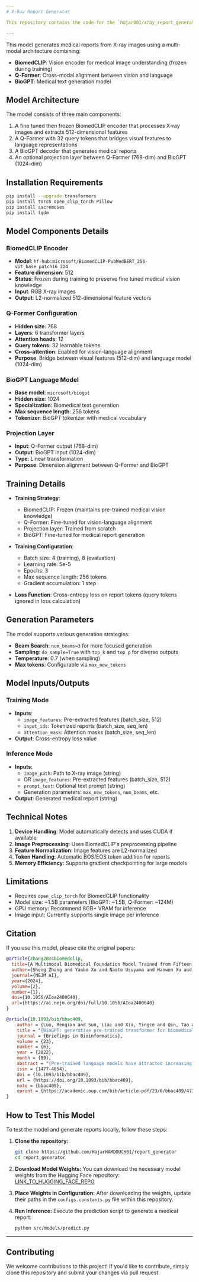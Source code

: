 ```yaml
---
# X-Ray Report Generator

This repository contains the code for the `hajar001/xray_report_generator` model, which is designed to generate medical reports from X-ray images.

---
```


This model generates medical reports from X-ray images using a multi-modal architecture combining:

- **BiomedCLIP**: Vision encoder for medical image understanding (frozen during training)
- **Q-Former**: Cross-modal alignment between vision and language
- **BioGPT**: Medical text generation model

## Model Architecture

The model consists of three main components:
1. A fine tuned then frozen BiomedCLIP encoder that processes X-ray images and extracts 512-dimensional features
2. A Q-Former with 32 query tokens that bridges visual features to language representations  
3. A BioGPT decoder that generates medical reports
4. An optional projection layer between Q-Former (768-dim) and BioGPT (1024-dim)

## Installation Requirements

```bash
pip install --upgrade transformers
pip install torch open_clip_torch Pillow
pip install sacremoses
pip install tqdm
```
## Model Components Details

### BiomedCLIP Encoder
- **Model**: `hf-hub:microsoft/BiomedCLIP-PubMedBERT_256-vit_base_patch16_224`
- **Feature dimension**: 512
- **Status**: Frozen during training to preserve fine tuned medical vision knowledge
- **Input**: RGB X-ray images
- **Output**: L2-normalized 512-dimensional feature vectors

### Q-Former Configuration
- **Hidden size**: 768
- **Layers**: 6 transformer layers
- **Attention heads**: 12
- **Query tokens**: 32 learnable tokens
- **Cross-attention**: Enabled for vision-language alignment
- **Purpose**: Bridge between visual features (512-dim) and language model (1024-dim)

### BioGPT Language Model
- **Base model**: `microsoft/biogpt`
- **Hidden size**: 1024
- **Specialization**: Biomedical text generation
- **Max sequence length**: 256 tokens
- **Tokenizer**: BioGPT tokenizer with medical vocabulary

### Projection Layer
- **Input**: Q-Former output (768-dim)
- **Output**: BioGPT input (1024-dim)
- **Type**: Linear transformation
- **Purpose**: Dimension alignment between Q-Former and BioGPT

## Training Details

- **Training Strategy**: 
  - BiomedCLIP: Frozen (maintains pre-trained medical vision knowledge)
  - Q-Former: Fine-tuned for vision-language alignment
  - Projection layer: Trained from scratch
  - BioGPT: Fine-tuned for medical report generation

- **Training Configuration**:
  - Batch size: 4 (training), 8 (evaluation)  
  - Learning rate: 5e-5
  - Epochs: 3
  - Max sequence length: 256 tokens
  - Gradient accumulation: 1 step

- **Loss Function**: Cross-entropy loss on report tokens (query tokens ignored in loss calculation)

## Generation Parameters

The model supports various generation strategies:

- **Beam Search**: `num_beams=3` for more focused generation
- **Sampling**: `do_sample=True` with `top_k` and `top_p` for diverse outputs
- **Temperature**: 0.7 (when sampling)
- **Max tokens**: Configurable via `max_new_tokens`

## Model Inputs/Outputs

### Training Mode
- **Inputs**: 
  - `image_features`: Pre-extracted features (batch_size, 512)
  - `input_ids`: Tokenized reports (batch_size, seq_len)
  - `attention_mask`: Attention masks (batch_size, seq_len)
- **Output**: Cross-entropy loss value

### Inference Mode
- **Inputs**:
  - `image_path`: Path to X-ray image (string)
  - OR `image_features`: Pre-extracted features (batch_size, 512)
  - `prompt_text`: Optional text prompt (string)
  - Generation parameters: `max_new_tokens`, `num_beams`, etc.
- **Output**: Generated medical report (string)

## Technical Notes

1. **Device Handling**: Model automatically detects and uses CUDA if available
2. **Image Preprocessing**: Uses BiomedCLIP's preprocessing pipeline
3. **Feature Normalization**: Image features are L2-normalized
4. **Token Handling**: Automatic BOS/EOS token addition for reports
5. **Memory Efficiency**: Supports gradient checkpointing for large models

## Limitations

- Requires `open_clip_torch` for BiomedCLIP functionality
- Model size: ~1.5B parameters (BioGPT: ~1.5B, Q-Former: ~124M)
- GPU memory: Recommend 8GB+ VRAM for inference
- Image input: Currently supports single image per inference

## Citation

If you use this model, please cite the original papers:

```bibtex
@article{zhang2024biomedclip,
  title={A Multimodal Biomedical Foundation Model Trained from Fifteen Million Image–Text Pairs},
  author={Sheng Zhang and Yanbo Xu and Naoto Usuyama and Hanwen Xu and Jaspreet Bagga and Robert Tinn and Sam Preston and Rajesh Rao and Mu Wei and Naveen Valluri and Cliff Wong and Andrea Tupini and Yu Wang and Matt Mazzola and Swadheen Shukla and Lars Liden and Jianfeng Gao and Angela Crabtree and Brian Piening and Carlo Bifulco and Matthew P. Lungren and Tristan Naumann and Sheng Wang and Hoifung Poon},
  journal={NEJM AI},
  year={2024},
  volume={2},
  number={1},
  doi={10.1056/AIoa2400640},
  url={https://ai.nejm.org/doi/full/10.1056/AIoa2400640}
}

@article{10.1093/bib/bbac409,
    author = {Luo, Renqian and Sun, Liai and Xia, Yingce and Qin, Tao and Zhang, Sheng and Poon, Hoifung and Liu, Tie-Yan},
    title = "{BioGPT: generative pre-trained transformer for biomedical text generation and mining}",
    journal = {Briefings in Bioinformatics},
    volume = {23},
    number = {6},
    year = {2022},
    month = {09},
    abstract = "{Pre-trained language models have attracted increasing attention in the biomedical domain, inspired by their great success in the general natural language domain. Among the two main branches of pre-trained language models in the general language domain, i.e. BERT (and its variants) and GPT (and its variants), the first one has been extensively studied in the biomedical domain, such as BioBERT and PubMedBERT. While they have achieved great success on a variety of discriminative downstream biomedical tasks, the lack of generation ability constrains their application scope. In this paper, we propose BioGPT, a domain-specific generative Transformer language model pre-trained on large-scale biomedical literature. We evaluate BioGPT on six biomedical natural language processing tasks and demonstrate that our model outperforms previous models on most tasks. Especially, we get 44.98\%, 38.42\% and 40.76\% F1 score on BC5CDR, KD-DTI and DDI end-to-end relation extraction tasks, respectively, and 78.2\% accuracy on PubMedQA, creating a new record. Our case study on text generation further demonstrates the advantage of BioGPT on biomedical literature to generate fluent descriptions for biomedical terms.}",
    issn = {1477-4054},
    doi = {10.1093/bib/bbac409},
    url = {https://doi.org/10.1093/bib/bbac409},
    note = {bbac409},
    eprint = {https://academic.oup.com/bib/article-pdf/23/6/bbac409/47144271/bbac409.pdf},
}

```

## How to Test This Model

To test the model and generate reports locally, follow these steps:

1.  **Clone the repository:**
    ```bash
    git clone https://github.com/HajarHAMDOUCH01/report_generator
    cd report_generator 
    ```

2.  **Download Model Weights:**
    You can download the necessary model weights from the Hugging Face repository: [LINK_TO_HUGGING_FACE_REPO](https://huggingface.co/hajar001/xray_report_generator)

3.  **Place Weights in Configuration:**
    After downloading the weights, update their paths in the `configs.constants.py` file within this repository.

4.  **Run Inference:**
    Execute the prediction script to generate a medical report:
    ```bash
    python src/models/predict.py
    ```
---

## Contributing

We welcome contributions to this project! If you'd like to contribute, simply clone this repository and submit your changes via pull request.
